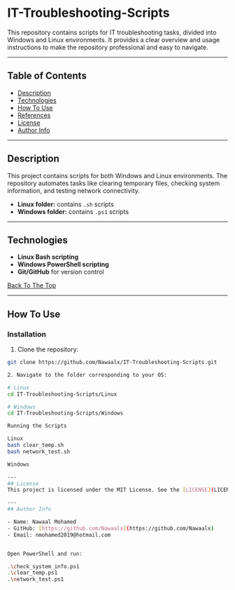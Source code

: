 # IT-Troubleshooting-Scripts


This repository contains scripts for IT troubleshooting tasks, divided into Windows and Linux environments. It provides a clear overview and usage instructions to make the repository professional and easy to navigate.

---

## Table of Contents
- [Description](#description)
- [Technologies](#technologies)
- [How To Use](#how-to-use)
- [References](#references)
- [License](#license)
- [Author Info](#author-info)

---

## Description
This project contains scripts for both Windows and Linux environments. The repository automates tasks like clearing temporary files, checking system information, and testing network connectivity.

- **Linux folder:** contains `.sh` scripts  
- **Windows folder:** contains `.ps1` scripts  

---

## Technologies
- **Linux Bash scripting**  
- **Windows PowerShell scripting**  
- **Git/GitHub** for version control

[Back To The Top](#it-troubleshooting-scripts)

---

## How To Use

### Installation
1. Clone the repository:
```bash
git clone https://github.com/Nawaalx/IT-Troubleshooting-Scripts.git

2. Navigate to the folder corresponding to your OS:

# Linux
cd IT-Troubleshooting-Scripts/Linux

# Windows
cd IT-Troubleshooting-Scripts/Windows

Running the Scripts

Linux
bash clear_temp.sh
bash network_test.sh

Windows

---
## License
This project is licensed under the MIT License. See the [LICENSE](LICENSE) file for full details.

---
## Author Info

- Name: Nawaal Mohamed
- GitHub: [https://github.com/Nawaalx](https://github.com/Nawaalx)
- Email: nmohamed2019@hotmail.com


Open PowerShell and run:

.\check_system_info.ps1
.\clear_temp.ps1
.\network_test.ps1
